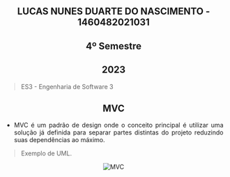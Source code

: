 <section align="center">

# LUCAS NUNES DUARTE DO NASCIMENTO - 1460482021031
# 4º Semestre
## 2023

</section>

> ES3 - Engenharia de Software 3

<div align="center">

## MVC
  
</div>

<div align="justify">

* MVC é um padrão de design onde o conceito principal é utilizar uma solução já definida para separar partes distintas do projeto reduzindo suas dependências ao máximo.

 </div>
 
 > Exemplo de UML.

<div align="center">
  
![MVC](https://github.com/Lkduarte/Bertoti/assets/71477357/37be3ebf-44ac-4770-9b3c-e35ad7063ba1)

</div>